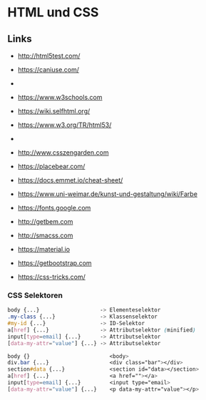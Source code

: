 # HTML und CSS

## Links
- http://html5test.com/
- https://caniuse.com/
- 
- https://www.w3schools.com
- https://wiki.selfhtml.org/
- https://www.w3.org/TR/html53/
- 
- http://www.csszengarden.com
- https://placebear.com/
- https://docs.emmet.io/cheat-sheet/

- https://www.uni-weimar.de/kunst-und-gestaltung/wiki/Farbe
- https://fonts.google.com

- http://getbem.com
- http://smacss.com
- https://material.io
- https://getbootstrap.com
- https://css-tricks.com/

### CSS Selektoren
```css
body {...}                   -> Elementeselektor
.my-class {...}              -> Klassenselektor
#my-id {...}                 -> ID-Selektor
a[href] {...}                -> Attributselektor (minified)
input[type=email] {...}      -> Attributselektor
[data-my-attr="value"] {...} -> Attributselektor

body {}                         <body>
div.bar {...}                   <div class="bar"></div>
section#data {...}              <section id="data></section>
a[href] {...}                   <a href=""></a>
input[type=email] {...}         <input type="email>
[data-my-attr="value"] {...}    <p data-my-attr="value"></p>
```